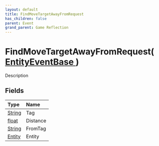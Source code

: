 ```yaml
---
layout: default
title: FindMoveTargetAwayFromRequest
has_children: false
parent: Event
grand_parent: Game Reflection
---
```

# FindMoveTargetAwayFromRequest( [ EntityEventBase ](/riftbreaker-wiki/docs/game-reflection/events/entity_event_base/) )
Description 

## Fields

| Type | Name |
|:----------|:--------------|
| [String](/riftbreaker-wiki/docs/game-reflection/components/string/) | Tag |
| [float](/riftbreaker-wiki/docs/game-reflection/components/float/) | Distance |
| [String](/riftbreaker-wiki/docs/game-reflection/components/string/) | FromTag |
| [Entity](/riftbreaker-wiki/docs/game-reflection/classes/entity/) | Entity |

